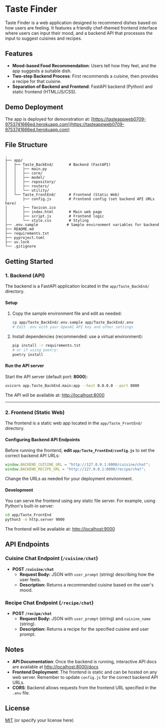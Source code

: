 # Taste Finder

Taste Finder is a web application designed to recommend dishes based on how users are feeling. It features a friendly chef-themed frontend interface where users can input their mood, and a backend API that processes the input to suggest cuisines and recipes.

## Features

- **Mood-based Food Recommendation**: Users tell how they feel, and the app suggests a suitable dish.
- **Two-step Backend Process**: First recommends a cuisine, then provides a recipe for that cuisine.
- **Separation of Backend and Frontend**: FastAPI backend (Python) and static frontend (HTML/JS/CSS).

## Demo Deployment

The app is deployed for demonstration at: [https://tasteappweb0709-9753741666ed.herokuapp.com](https://tasteappweb0709-9753741666ed.herokuapp.com)

## File Structure

```
.
├── app/
│   ├── Taste_BackEnd/       # Backend (FastAPI)
│   │   ├── main.py
│   │   ├── core/
│   │   ├── model/
│   │   ├── repository/
│   │   ├── routers/
│   │   └── utility/
│   └── Taste_FrontEnd/      # Frontend (Static Web)
│       ├── config.js        # Frontend config (set backend API URLs here)
│       ├── favicon.ico
│       ├── index.html       # Main web page
│       ├── script.js        # Frontend logic
│       └── style.css        # Styling
├── .env.sample             # Sample environment variables for backend
├── README.md
├── requirements.txt
├── pyproject.toml
├── uv.lock
└── .gitignore
```

## Getting Started

### 1. Backend (API)

The backend is a FastAPI application located in the `app/Taste_BackEnd/` directory.

#### **Setup**

1. Copy the sample environment file and edit as needed:

    ```bash
    cp app/Taste_BackEnd/.env.sample app/Taste_BackEnd/.env
    # Edit .env with your OpenAI API key and other settings
    ```

2. Install dependencies (recommended: use a virtual environment):

    ```bash
    pip install -r requirements.txt
    # or if using poetry:
    poetry install
    ```

#### **Run the API server**

Start the API server (default port: **8000**):

```bash
uvicorn app.Taste_BackEnd.main:app --host 0.0.0.0 --port 8000
```

The API will be available at: [http://localhost:8000](http://localhost:8000)

---

### 2. Frontend (Static Web)

The frontend is a static web app located in the `app/Taste_FrontEnd/` directory.

#### **Configuring Backend API Endpoints**

Before running the frontend, **edit `app/Taste_FrontEnd/config.js`** to set the correct backend API URLs:

```js
window.BACKEND_CUISINE_URL = "http://127.0.0.1:8000/cuisine/chat";
window.BACKEND_RECIPE_URL = "http://127.0.0.1:8000/recipe/chat";
```

Change the URLs as needed for your deployment environment.

#### **Development**

You can serve the frontend using any static file server. For example, using Python's built-in server:

```bash
cd app/Taste_FrontEnd
python3 -m http.server 9000
```

The frontend will be available at: [http://localhost:9000](http://localhost:9000)

## API Endpoints

### Cuisine Chat Endpoint (`/cuisine/chat`)

- **POST `/cuisine/chat`**
  - **Request Body:** JSON with `user_prompt` (string) describing how the user feels.
  - **Description:** Returns a recommended cuisine based on the user's mood.

### Recipe Chat Endpoint (`/recipe/chat`)

- **POST `/recipe/chat`**
  - **Request Body:** JSON with `user_prompt` (string) and `cuisine_name` (string).
  - **Description:** Returns a recipe for the specified cuisine and user prompt.

## Notes

- **API Documentation**: Once the backend is running, interactive API docs are available at [http://localhost:8000/docs](http://localhost:8000/docs)
- **Frontend Deployment**: The frontend is static and can be hosted on any web server. Remember to update `config.js` for the correct backend API URLs.
- **CORS**: Backend allows requests from the frontend URL specified in the `.env` file.

## License

[MIT](LICENSE) (or specify your license here)
